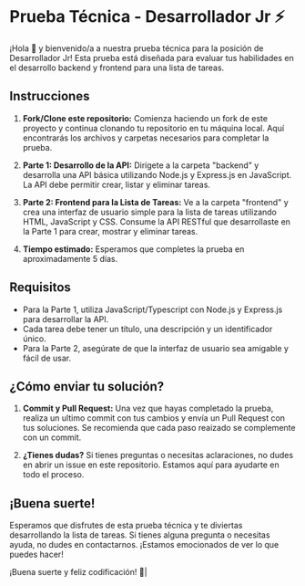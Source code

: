 # Prueba Técnica - Desarrollador Jr ⚡️

¡Hola 👋 y bienvenido/a a nuestra prueba técnica para la posición de  Desarrollador Jr! Esta prueba está diseñada para evaluar tus habilidades en el desarrollo backend y frontend para una lista de tareas.

## Instrucciones

1. **Fork/Clone este repositorio:** Comienza haciendo un fork de este proyecto y continua clonando tu repositorio en tu máquina local. Aquí encontrarás los archivos y carpetas necesarios para completar la prueba.


2. **Parte 1: Desarrollo de la API:** Dirígete a la carpeta "backend" y desarrolla una API básica utilizando Node.js y Express.js en JavaScript. La API debe permitir crear, listar y eliminar tareas.

3. **Parte 2: Frontend para la Lista de Tareas:** Ve a la carpeta "frontend" y crea una interfaz de usuario simple para la lista de tareas utilizando HTML, JavaScript y CSS. Consume la API RESTful que desarrollaste en la Parte 1 para crear, mostrar y eliminar tareas.

4. **Tiempo estimado:** Esperamos que completes la prueba en aproximadamente 5 días.

## Requisitos

- Para la Parte 1, utiliza JavaScript/Typescript con Node.js y Express.js para desarrollar la API.
- Cada tarea debe tener un título, una descripción y un identificador único.
- Para la Parte 2, asegúrate de que la interfaz de usuario sea amigable y fácil de usar.

## ¿Cómo enviar tu solución?

1. **Commit y Pull Request:** Una vez que hayas completado la prueba, realiza un ultimo commit con tus cambios y envía un Pull Request con tus soluciones. Se recomienda que cada paso reaizado se complemente con un commit.

2. **¿Tienes dudas?** Si tienes preguntas o necesitas aclaraciones, no dudes en abrir un issue en este repositorio. Estamos aquí para ayudarte en todo el proceso.

## ¡Buena suerte!

Esperamos que disfrutes de esta prueba técnica y te diviertas desarrollando la lista de tareas. Si tienes alguna pregunta o necesitas ayuda, no dudes en contactarnos. ¡Estamos emocionados de ver lo que puedes hacer!

¡Buena suerte y feliz codificación! 🚀|